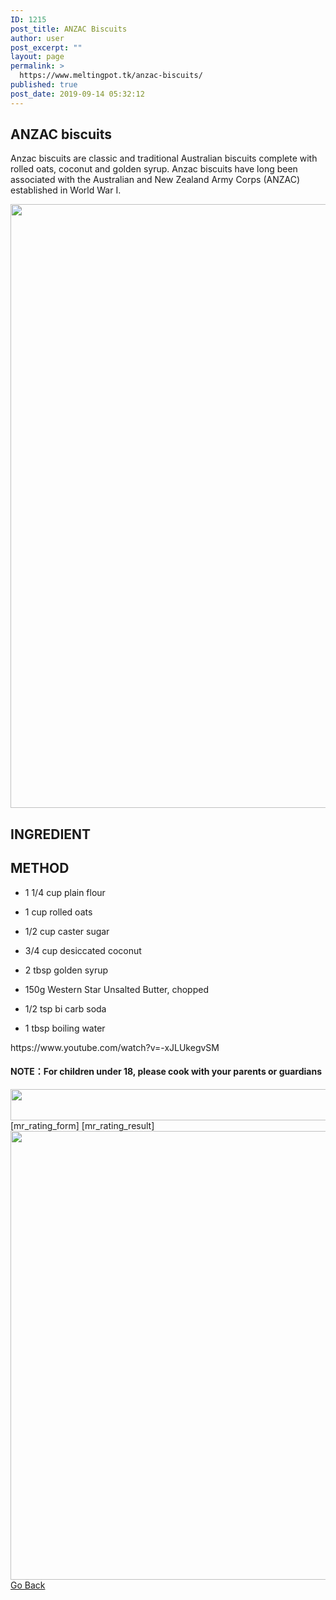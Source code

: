 ```yaml
---
ID: 1215
post_title: ANZAC Biscuits
author: user
post_excerpt: ""
layout: page
permalink: >
  https://www.meltingpot.tk/anzac-biscuits/
published: true
post_date: 2019-09-14 05:32:12
---
```

<h2>ANZAC biscuits</h2>		
		<p>Anzac biscuits are classic and traditional Australian biscuits complete with rolled oats, coconut and golden syrup. Anzac biscuits have long been associated with the Australian and New Zealand Army Corps (ANZAC) established in World War I.</p>		
										<img width="1024" height="966" src="http://meltingpot.tk/wp-content/uploads/2019/09/anzac-biscuits-e1568706175783.jpg" alt="" srcset="https://meltingpot.tk/wp-content/uploads/2019/09/anzac-biscuits-e1568706175783.jpg 1024w, https://meltingpot.tk/wp-content/uploads/2019/09/anzac-biscuits-e1568706175783-300x283.jpg 300w, https://meltingpot.tk/wp-content/uploads/2019/09/anzac-biscuits-e1568706175783-768x725.jpg 768w" sizes="(max-width: 1024px) 100vw, 1024px" />											
			<h2>INGREDIENT</h2>		
			<h2>METHOD</h2>		
		<ul><li style="text-align: left;"><p>1 1/4 cup plain flour</p></li><li style="text-align: left;"><p>1 cup rolled oats</p></li><li style="text-align: left;"><p>1/2 cup caster sugar</p></li><li style="text-align: left;"><p>3/4 cup desiccated coconut</p></li><li style="text-align: left;"><p>2 tbsp golden syrup</p></li><li style="text-align: left;"><p>150g Western Star Unsalted Butter, chopped</p></li><li style="text-align: left;"><p>1/2 tsp bi carb soda</p></li><li style="text-align: left;"><p>1 tbsp boiling water</p></li></ul>https://www.youtube.com/watch?v=-xJLUkegvSM<h4><strong>NOTE：For children under 18, please cook with your parents or guardians</strong></h4>		
										<img width="1024" height="50" src="http://meltingpot.tk/wp-content/uploads/2019/09/Untitled-47-1024x50.png" alt="" srcset="https://meltingpot.tk/wp-content/uploads/2019/09/Untitled-47-1024x50.png 1024w, https://meltingpot.tk/wp-content/uploads/2019/09/Untitled-47-300x15.png 300w, https://meltingpot.tk/wp-content/uploads/2019/09/Untitled-47-768x38.png 768w, https://meltingpot.tk/wp-content/uploads/2019/09/Untitled-47.png 1483w" sizes="(max-width: 1024px) 100vw, 1024px" />											
		[mr_rating_form]
[mr_rating_result]		
										<img width="679" height="718" src="http://meltingpot.tk/wp-content/uploads/2019/09/Untitled-44.png" alt="" srcset="https://meltingpot.tk/wp-content/uploads/2019/09/Untitled-44.png 679w, https://meltingpot.tk/wp-content/uploads/2019/09/Untitled-44-284x300.png 284w" sizes="(max-width: 679px) 100vw, 679px" />											
			<a href="https://www.meltingpot.tk/australian-dishes/" role="button">
						Go Back
					</a>